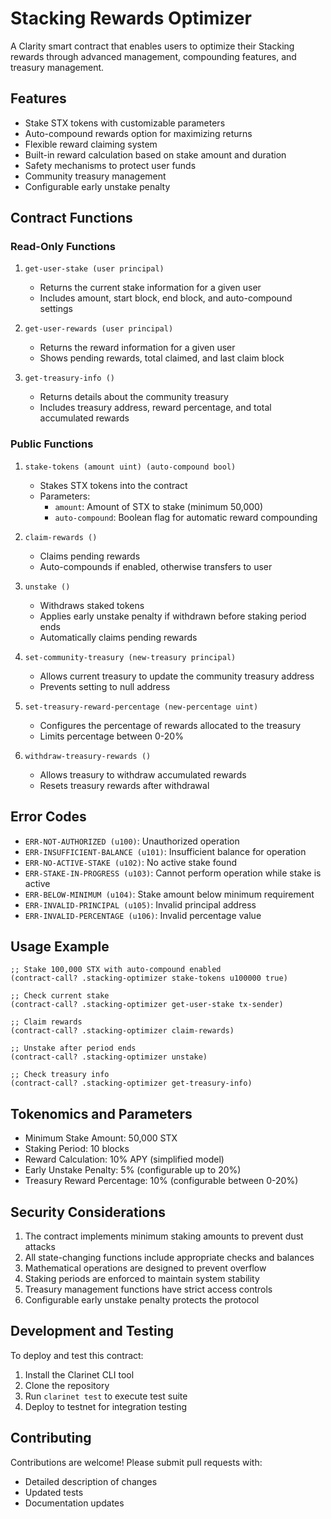 # Stacking Rewards Optimizer

A Clarity smart contract that enables users to optimize their Stacking rewards through advanced management, compounding features, and treasury management.

## Features

- Stake STX tokens with customizable parameters
- Auto-compound rewards option for maximizing returns
- Flexible reward claiming system
- Built-in reward calculation based on stake amount and duration
- Safety mechanisms to protect user funds
- Community treasury management
- Configurable early unstake penalty

## Contract Functions

### Read-Only Functions

1. `get-user-stake (user principal)`
   - Returns the current stake information for a given user
   - Includes amount, start block, end block, and auto-compound settings

2. `get-user-rewards (user principal)`
   - Returns the reward information for a given user
   - Shows pending rewards, total claimed, and last claim block

3. `get-treasury-info ()`
   - Returns details about the community treasury
   - Includes treasury address, reward percentage, and total accumulated rewards

### Public Functions

1. `stake-tokens (amount uint) (auto-compound bool)`
   - Stakes STX tokens into the contract
   - Parameters:
     - `amount`: Amount of STX to stake (minimum 50,000)
     - `auto-compound`: Boolean flag for automatic reward compounding

2. `claim-rewards ()`
   - Claims pending rewards
   - Auto-compounds if enabled, otherwise transfers to user

3. `unstake ()`
   - Withdraws staked tokens 
   - Applies early unstake penalty if withdrawn before staking period ends
   - Automatically claims pending rewards

4. `set-community-treasury (new-treasury principal)`
   - Allows current treasury to update the community treasury address
   - Prevents setting to null address

5. `set-treasury-reward-percentage (new-percentage uint)`
   - Configures the percentage of rewards allocated to the treasury
   - Limits percentage between 0-20%

6. `withdraw-treasury-rewards ()`
   - Allows treasury to withdraw accumulated rewards
   - Resets treasury rewards after withdrawal

## Error Codes

- `ERR-NOT-AUTHORIZED (u100)`: Unauthorized operation
- `ERR-INSUFFICIENT-BALANCE (u101)`: Insufficient balance for operation
- `ERR-NO-ACTIVE-STAKE (u102)`: No active stake found
- `ERR-STAKE-IN-PROGRESS (u103)`: Cannot perform operation while stake is active
- `ERR-BELOW-MINIMUM (u104)`: Stake amount below minimum requirement
- `ERR-INVALID-PRINCIPAL (u105)`: Invalid principal address
- `ERR-INVALID-PERCENTAGE (u106)`: Invalid percentage value

## Usage Example

```clarity
;; Stake 100,000 STX with auto-compound enabled
(contract-call? .stacking-optimizer stake-tokens u100000 true)

;; Check current stake
(contract-call? .stacking-optimizer get-user-stake tx-sender)

;; Claim rewards
(contract-call? .stacking-optimizer claim-rewards)

;; Unstake after period ends
(contract-call? .stacking-optimizer unstake)

;; Check treasury info
(contract-call? .stacking-optimizer get-treasury-info)
```

## Tokenomics and Parameters

- Minimum Stake Amount: 50,000 STX
- Staking Period: 10 blocks
- Reward Calculation: 10% APY (simplified model)
- Early Unstake Penalty: 5% (configurable up to 20%)
- Treasury Reward Percentage: 10% (configurable between 0-20%)

## Security Considerations

1. The contract implements minimum staking amounts to prevent dust attacks
2. All state-changing functions include appropriate checks and balances
3. Mathematical operations are designed to prevent overflow
4. Staking periods are enforced to maintain system stability
5. Treasury management functions have strict access controls
6. Configurable early unstake penalty protects the protocol

## Development and Testing

To deploy and test this contract:

1. Install the Clarinet CLI tool
2. Clone the repository
3. Run `clarinet test` to execute test suite
4. Deploy to testnet for integration testing

## Contributing

Contributions are welcome! Please submit pull requests with:
- Detailed description of changes
- Updated tests
- Documentation updates
